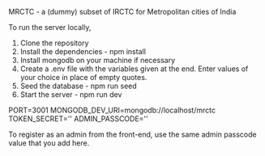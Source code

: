 MRCTC - a (dummy) subset of IRCTC for Metropolitan cities of India

To run the server locally,

1. Clone the repository
2. Install the dependencies - npm install
3. Install mongodb on your machine if necessary
4. Create a .env file with the variables given at the end. Enter values of your choice in place of empty quotes.
5. Seed the database - npm run seed
6. Start the server - npm run dev

PORT=3001
MONGODB_DEV_URI=mongodb://localhost/mrctc
TOKEN_SECRET=''
ADMIN_PASSCODE=''

To register as an admin from the front-end, use the same admin passcode value that you add here.
